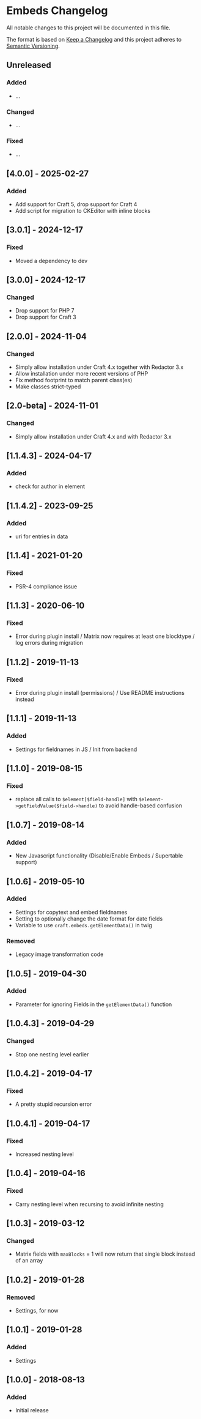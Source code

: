 # Embeds Changelog

All notable changes to this project will be documented in this file.

The format is based on [Keep a Changelog](http://keepachangelog.com/) and this project adheres to [Semantic Versioning](http://semver.org/).

## Unreleased

### Added
- ...

### Changed
- ...

### Fixed
- ...

## [4.0.0] - 2025-02-27
### Added
- Add support for Craft 5, drop support for Craft 4
- Add script for migration to CKEditor with inline blocks

## [3.0.1] - 2024-12-17
### Fixed
- Moved a dependency to dev

## [3.0.0] - 2024-12-17
### Changed
- Drop support for PHP 7
- Drop support for Craft 3

## [2.0.0] - 2024-11-04
### Changed
- Simply allow installation under Craft 4.x together with Redactor 3.x
- Allow installation under more recent versions of PHP
- Fix method footprint to match parent class(es)
- Make classes strict-typed

## [2.0-beta]   - 2024-11-01
### Changed
- Simply allow installation under Craft 4.x and with Redactor 3.x

## [1.1.4.3] - 2024-04-17
### Added
- check for author in element

## [1.1.4.2] - 2023-09-25
### Added
- uri for entries in data

## [1.1.4] - 2021-01-20
### Fixed
- PSR-4 compliance issue

## [1.1.3] - 2020-06-10
### Fixed
- Error during plugin install / Matrix now requires at least one blocktype / log errors during migration

## [1.1.2] - 2019-11-13
### Fixed
- Error during plugin install (permissions) / Use README instructions instead

## [1.1.1] - 2019-11-13
### Added
- Settings for fieldnames in JS / Init from backend

## [1.1.0] - 2019-08-15
### Fixed
- replace all calls to `$element[$field-handle]` with `$element->getFieldValue($field->handle)` to avoid handle-based
confusion

## [1.0.7] - 2019-08-14
### Added
- New Javascript functionality (Disable/Enable Embeds / Supertable support)

## [1.0.6] - 2019-05-10
### Added
- Settings for copytext and embed fieldnames
- Setting to optionally change the date format for date fields
- Variable to use `craft.embeds.getElementData()` in twig

### Removed
- Legacy image transformation code

## [1.0.5] - 2019-04-30
### Added
- Parameter for ignoring Fields in the `getElementData()` function

## [1.0.4.3] - 2019-04-29
### Changed
- Stop one nesting level earlier

## [1.0.4.2] - 2019-04-17
### Fixed
- A pretty stupid recursion error

## [1.0.4.1] - 2019-04-17
### Fixed
- Increased nesting level

## [1.0.4] - 2019-04-16
### Fixed
- Carry nesting level when recursing to avoid infinite nesting

## [1.0.3] - 2019-03-12
### Changed
- Matrix fields with `maxBlocks` = 1 will now return that single block instead of an array

## [1.0.2] - 2019-01-28
### Removed
- Settings, for now

## [1.0.1] - 2019-01-28
### Added
- Settings

## [1.0.0] - 2018-08-13
### Added
- Initial release

